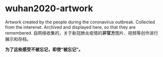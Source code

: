 # wuhan2020-artwork
Artwork created by the people during the coronavirus outbreak. Collected from the interenet. Archived and displayed here, so that they are remembered.
自网络收集的，关于新冠肺炎疫情的**非官方**图片、视频等创作进行展示和存档。

**为了这些感受不被忘记，即使“被忘记”。**


